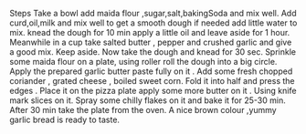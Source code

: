 Steps
   Take a bowl add  maida flour ,sugar,salt,bakingSoda and mix well.
   Add curd,oil,milk and mix well to get a smooth dough if needed add little water to mix.
   knead the dough for 10 min apply a little oil and leave aside for 1 hour.
   Meanwhile in a cup take salted butter , pepper and crushed garlic and give a good mix. Keep aside.
   Now take the dough and knead for 30 sec.
   Sprinkle some maida flour on a plate, using roller roll the dough into a big circle.
   Apply the prepared garlic  butter paste fully on it .
   Add some fresh chopped coriander , grated cheese , boiled sweet corn.
   Fold it into half and press the edges .
   Place it on the pizza plate apply some  more butter on it .
   Using knife mark slices on it.
   Spray some chilly flakes on it and bake it for 25-30 min.
   After 30 min take the plate from the oven.
   A nice brown colour ,yummy garlic bread is ready to taste.
